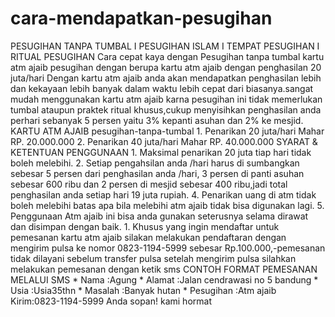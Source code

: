 # cara-mendapatkan-pesugihan
PESUGIHAN TANPA TUMBAL I PESUGIHAN ISLAM I TEMPAT PESUGIHAN I RITUAL PESUGIHAN  Cara cepat kaya dengan Pesugihan tanpa tumbal kartu atm ajaib pesugihan dengan berupa kartu atm ajaib dengan penghasilan 20 juta/hari Dengan kartu atm ajaib anda akan mendapatkan penghasilan lebih dan kekayaan lebih banyak dalam waktu lebih cepat dari biasanya.sangat mudah menggunakan kartu atm ajaib karna pesugihan ini tidak memerlukan tumbal ataupun praktek ritual khusus,cukup menyisihkan penghasilan anda perhari sebanyak 5 persen yaitu 3% kepanti asuhan dan 2% ke mesjid.  KARTU ATM AJAIB  pesugihan-tanpa-tumbal  1. Penarikan 20 juta/hari  Mahar RP. 20.000.000  2. Penarikan 40 juta/hari Mahar RP. 40.000.000  SYARAT &amp; KETENTUAN PENGGUNAAN 1. Maksimal penarikan 20 juta tiap hari tidak boleh melebihi. 2. Setiap pengahsilan anda /hari harus di sumbangkan sebesar 5 persen dari penghasilan anda /hari, 3 persen di panti asuhan sebesar 600 ribu dan 2 persen di mesjid sebesar 400 ribu,jadi total penghasilan  anda setiap hari 19 juta rupiah. 4. Penarikan uang di atm tidak boleh melebihi batas apa bila melebihi atm ajaib tidak bisa digunakan lagi. 5. Penggunaan Atm ajaib ini bisa anda gunakan seterusnya selama dirawat dan disimpan dengan baik.  1. Khusus yang ingin mendaftar untuk pemesanan kartu atm ajaib silakan melakukan pendaftaran dengan mengirim pulsa ke nomor 0823-1194-5999 sebesar Rp.100.000,-pemesanan tidak dilayani sebelum transfer pulsa setelah mengirim pulsa silahkan melakukan pemesanan dengan ketik sms  CONTOH FORMAT PEMESANAN MELALUI SMS * Nama        :Agung * Alamat      :Jalan cendrawasi no 5 bandung * Usia           :Usia35thn * Masalah    :Banyak hutan * Pesugihan :Atm ajaib Kirim:0823-1194-5999  Anda sopan! kami hormat

